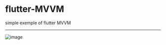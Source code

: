 # flutter-MVVM
simple exemple of flutter MVVM 
*****
![image](https://user-images.githubusercontent.com/17294906/139813370-d7709ab8-06b1-4902-ba10-e1a276ee33c0.png)


